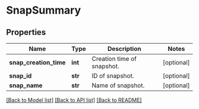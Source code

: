 # SnapSummary

## Properties
Name | Type | Description | Notes
------------ | ------------- | ------------- | -------------
**snap_creation_time** | **int** | Creation time of snapshot. | [optional] 
**snap_id** | **str** | ID of snapshot. | [optional] 
**snap_name** | **str** | Name of snapshot. | [optional] 

[[Back to Model list]](../README.md#documentation-for-models) [[Back to API list]](../README.md#documentation-for-api-endpoints) [[Back to README]](../README.md)


